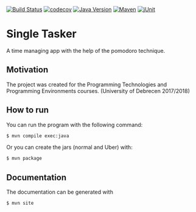 [![Build Status](https://travis-ci.com/m4tty-d/single-tasker.svg?token=u8qaYxSWoeJmov6MB6BK&branch=master)](https://travis-ci.com/m4tty-d/single-tasker)
[![codecov](https://codecov.io/gh/m4tty-d/single-tasker/branch/master/graph/badge.svg?token=6oD8GoQbqT)](https://codecov.io/gh/m4tty-d/single-tasker)
[![Java Version](https://img.shields.io/badge/jdk-9-blue.svg)](https://docs.oracle.com/javase/9/)
[![Maven](https://img.shields.io/badge/tool-maven-ec702f.svg)](https://maven.apache.org)
[![jUnit](https://img.shields.io/badge/junit-jupiter-25a162.svg)](https://maven.apache.org)

Single Tasker
======

A time managing app with the help of the pomodoro technique.

## Motivation

The project was created for the Programming Technologies and Programming Environments courses. (University of Debrecen 2017/2018)

## How to run 

You can run the program with the following command:

```bash
$ mvn compile exec:java
```

Or you can create the jars (normal and Uber) with:

```bash
$ mvn package
```

## Documentation

The documentation can be generated with 

```bash
$ mvn site
```
